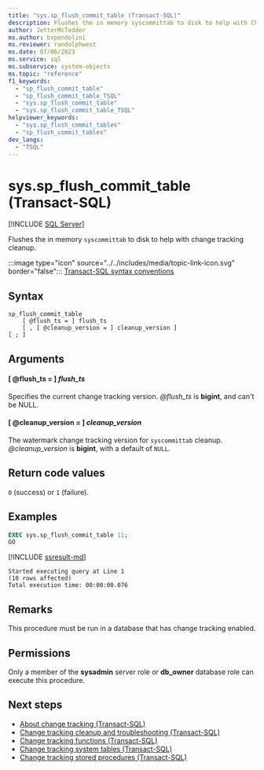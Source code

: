 ```yaml
---
title: "sys.sp_flush_commit_table (Transact-SQL)"
description: Flushes the in memory syscommittab to disk to help with Change Tracking cleanup.
author: JetterMcTedder
ms.author: bspendolini
ms.reviewer: randolphwest
ms.date: 07/06/2023
ms.service: sql
ms.subservice: system-objects
ms.topic: "reference"
f1_keywords:
  - "sp_flush_commit_table"
  - "sp_flush_commit_table_TSQL"
  - "sys.sp_flush_commit_table"
  - "sys.sp_flush_commit_table_TSQL"
helpviewer_keywords:
  - "sys.sp_flush_commit_tables"
  - "sp_flush_commit_tables"
dev_langs:
  - "TSQL"
---
```

# sys.sp_flush_commit_table (Transact-SQL)

[!INCLUDE [SQL Server](../../includes/applies-to-version/sqlserver.md)]

Flushes the in memory `syscommittab` to disk to help with change tracking cleanup.

:::image type="icon" source="../../includes/media/topic-link-icon.svg" border="false"::: [Transact-SQL syntax conventions](../../t-sql/language-elements/transact-sql-syntax-conventions-transact-sql.md)

## Syntax

```syntaxsql
sp_flush_commit_table
    [ @flush_ts = ] flush_ts
    [ , [ @cleanup_version = ] cleanup_version ]
[ ; ]
```

## Arguments

#### [ @flush_ts = ] *flush_ts*

Specifies the current change tracking version. *@flush_ts* is **bigint**, and can't be NULL.

#### [ @cleanup_version = ] *cleanup_version*

The watermark change tracking version for `syscommittab` cleanup. *@cleanup_version* is **bigint**, with a default of `NULL`.

## Return code values

`0` (success) or `1` (failure).

## Examples

```sql
EXEC sys.sp_flush_commit_table 11;
GO
```

[!INCLUDE [ssresult-md](../../includes/ssresult-md.md)]

```output
Started executing query at Line 1
(10 rows affected)
Total execution time: 00:00:00.076
```

## Remarks

This procedure must be run in a database that has change tracking enabled.

## Permissions

Only a member of the **sysadmin** server role or **db_owner** database role can execute this procedure.

## Next steps

- [About change tracking (Transact-SQL)](../track-changes/about-change-tracking-sql-server.md)
- [Change tracking cleanup and troubleshooting (Transact-SQL)](../track-changes/cleanup-and-troubleshoot-change-tracking-sql-server.md)
- [Change tracking functions (Transact-SQL)](../system-functions/change-tracking-functions-transact-sql.md)
- [Change tracking system tables (Transact-SQL)](../system-tables/change-tracking-tables-transact-sql.md)
- [Change tracking stored procedures (Transact-SQL)](change-tracking-stored-procedures-transact-sql.md)
